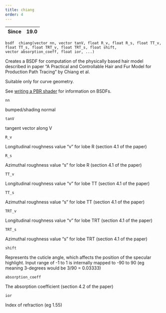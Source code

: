```yaml
---
title: chiang
order: 4
---
```

| Since | 19.0 |
| --- | --- |

`bsdf  chiang(vector nn, vector tanV, float R_v, float R_s, float TT_v, float TT_s, float TRT_v, float TRT_s, float shift, vector absorption_coeff, float ior, ...)`

Creates a BSDF for computation of the physically based hair
model described in paper “A Practical and Controllable Hair
and Fur Model for Production Path Tracing” by Chiang et al.

Suitable only for curve geometry.

See [writing a PBR shader](../pbr.html) for information on BSDFs.

`nn`

bumped/shading normal

`tanV`

tangent vector along V

`R_v`

Longitudinal roughness value “v” for lobe R (section 4.1 of the paper)

`R_s`

Azimuthal roughness value “s” for lobe R (section 4.1 of the paper)

`TT_v`

Longitudinal roughness value “v” for lobe TT (section 4.1 of the paper)

`TT_s`

Azimuthal roughness value “s” for lobe TT (section 4.1 of the paper)

`TRT_v`

Longitudinal roughness value “v” for lobe TRT (section 4.1 of the paper)

`TRT_s`

Azimuthal roughness value “s” for lobe TRT (section 4.1 of the paper)

`shift`

Represents the cuticle angle, which affects the position of the specular highlight. Input range of -1 to 1 is internally mapped to -90 to 90 (eg meaning 3-degrees would be 3/90 = 0.03333)

`absorption_coeff`

The absorption coefficient (section 4.2 of the paper)

`ior`

Index of refraction (eg 1.55)
